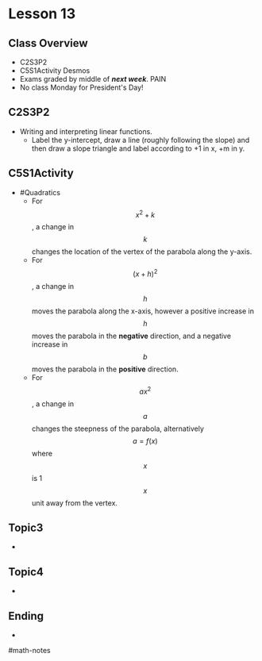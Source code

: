 # Lesson 13
## Class Overview
- C2S3P2
- C5S1Activity Desmos
- Exams graded by middle of ***next week***. PAIN
- No class Monday for President's Day!

## C2S3P2
- Writing and interpreting linear functions.
  - Label the y-intercept, draw a line (roughly following the slope) and then draw a slope triangle and label according to +1 in x, +m in y.

## C5S1Activity
- #Quadratics 
  - For $$x^2 + k$$, a change in $$k$$ changes the location of the vertex of the parabola along the y-axis.  
  - For $$(x + h)^2$$, a change in $$h$$ moves the parabola along the x-axis, however a positive increase in $$h$$ moves the parabola in the **negative** direction, and a negative increase in $$b$$ moves the parabola in the **positive** direction.  
  - For $$ax^2$$, a change in $$a$$ changes the steepness of the parabola, alternatively $$a=f(x)$$ where $$x$$ is 1 $$x$$ unit away from the vertex.

## Topic3
- 

## Topic4
- 

## Ending
- 

#math-notes
